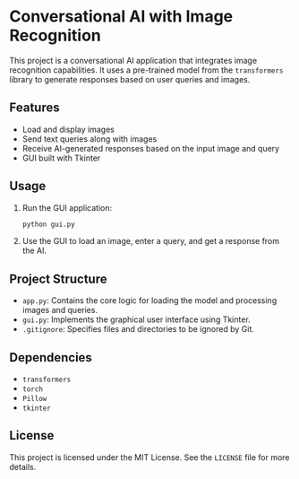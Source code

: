 # Conversational AI with Image Recognition

This project is a conversational AI application that integrates image recognition capabilities. It uses a pre-trained model from the `transformers` library to generate responses based on user queries and images.

## Features

- Load and display images
- Send text queries along with images
- Receive AI-generated responses based on the input image and query
- GUI built with Tkinter


## Usage

1. Run the GUI application:
    ```sh
    python gui.py
    ```

2. Use the GUI to load an image, enter a query, and get a response from the AI.

## Project Structure

- `app.py`: Contains the core logic for loading the model and processing images and queries.
- `gui.py`: Implements the graphical user interface using Tkinter.
- `.gitignore`: Specifies files and directories to be ignored by Git.

## Dependencies

- `transformers`
- `torch`
- `Pillow`
- `tkinter`

## License

This project is licensed under the MIT License. See the `LICENSE` file for more details.
